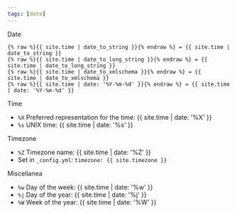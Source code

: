 ```yaml
---
tags: [date]
---
```


Date
```liquid
{% raw %}{{ site.time | date_to_string }}{% endraw %} = {{ site.time | date_to_string }}
{% raw %}{{ site.time | date_to_long_string }}{% endraw %} = {{ site.time | date_to_long_string }}
{% raw %}{{ site.time | date_to_xmlschema }}{% endraw %} = {{ site.time | date_to_xmlschema }}
{% raw %}{{ site.time | date: '%Y-%m-%d' }}{% endraw %} = {{ site.time | date: '%Y-%m-%d' }}
```

Time
- `%X` Preferred representation for the time: {{ site.time | date: '%X' }}
- `%s` UNIX time: {{ site.time | date: '%s' }}

Timezone
- `%Z` Timezone name: {{ site.time | date: '%Z' }}
- Set in `_config.yml`: `timezone: {{ site.timezone }}`

Miscellanea
- `%w` Day of the week: {{ site.time | date: '%w' }}
- `%j` Day of the year: {{ site.time | date: '%j' }}
- `%W` Week of the year: {{ site.time | date: '%W' }}
